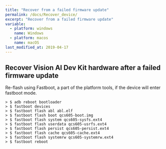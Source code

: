 ```yaml
---
title: "Recover from a failed firmware update"
permalink: /docs/Recover_device/
excerpt: "Recover from a failed firmware update"
variable:
  - platform: windows
    name: Windows
  - platform: macos
    name: macOS
last_modified_at: 2019-04-17
---
```

## Recover Vision AI Dev Kit hardware after a failed firmware update

Re-flash using Fastboot, a part of the platform tools, if the device will enter fastboot mode.

    > $ adb reboot bootloader
    > $ fastboot devices
    > $ fastboot flash abl abl.elf
    > $ fastboot flash boot qcs605-boot.img
    > $ fastboot flash system qcs605-sysfs.ext4
    > $ fastboot flash userdata qcs605-usrfs.ext4
    > $ fastboot flash persist qcs605-persist.ext4
    > $ fastboot flash cache qcs605-cache.ext4
    > $ fastboot flash systemrw qcs605-systemrw.ext4
    > $ fastboot reboot
